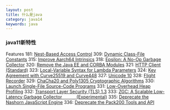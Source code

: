 ```yaml
---
layout: post
title: 什么是java
category: java14
keywords: java
---
```


### java11新特性

Features
181: [Nest-Based Access Control](http://openjdk.java.net/jeps/181)
309: [Dynamic Class-File Constants](http://openjdk.java.net/jeps/309)
315: [Improve Aarch64 Intrinsics](http://openjdk.java.net/jeps/315)
318: [Epsilon: A No-Op Garbage Collector](http://openjdk.java.net/jeps/318)
320: [Remove the Java EE and CORBA Modules](http://openjdk.java.net/jeps/320)
321: [HTTP Client (Standard)](http://openjdk.java.net/jeps/321)
323: [Local-Variable Syntax for Lambda Parameters](http://openjdk.java.net/jeps/323)
324: [Key Agreement with Curve25519 and Curve448](http://openjdk.java.net/jeps/324)
327: [Unicode 10](http://openjdk.java.net/jeps/327)
328: [Flight Recorder](http://openjdk.java.net/jeps/328)
329: [ChaCha20 and Poly1305 Cryptographic Algorithms](http://openjdk.java.net/jeps/329)
330: [Launch Single-File Source-Code Programs](http://openjdk.java.net/jeps/330)
331: [Low-Overhead Heap Profiling](http://openjdk.java.net/jeps/331)
332: [Transport Layer Security (TLS) 1.3](http://openjdk.java.net/jeps/332)
333: [ZGC: A Scalable Low-Latency Garbage Collector
   (Experimental)](http://openjdk.java.net/jeps/333)
335: [Deprecate the Nashorn JavaScript Engine](http://openjdk.java.net/jeps/335)
336: [Deprecate the Pack200 Tools and API](http://openjdk.java.net/jeps/336)